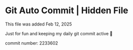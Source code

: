 # Git Auto Commit | Hidden File

This file was added Feb 12, 2025

Just for fun and keeping my daily git commit active 🤪

commit number: 2233602
